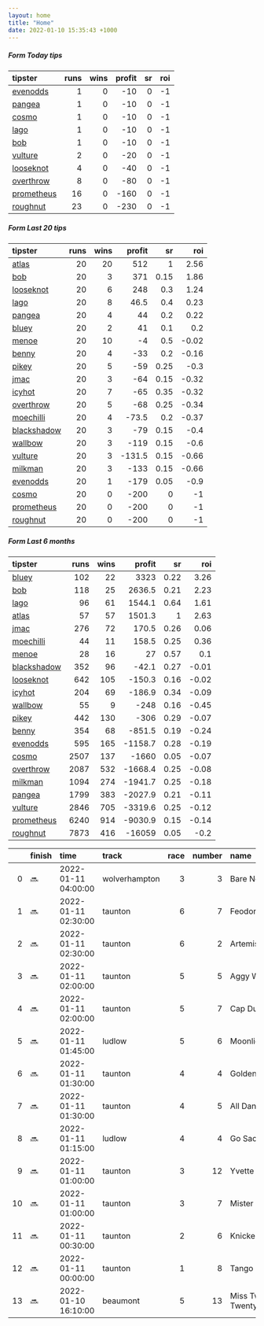 ```yaml
---   
layout: home  
title: "Home"   
date: 2022-01-10 15:35:43 +1000  
---   
```



##### Form Today tips   

| tipster                                                       |   runs |   wins |   profit |   sr |   roi |
|:--------------------------------------------------------------|-------:|-------:|---------:|-----:|------:|
| [evenodds](https://mrwayneo.github.io/tips/evenodds.html)     |      1 |      0 |      -10 |    0 |    -1 |
| [pangea](https://mrwayneo.github.io/tips/pangea.html)         |      1 |      0 |      -10 |    0 |    -1 |
| [cosmo](https://mrwayneo.github.io/tips/cosmo.html)           |      1 |      0 |      -10 |    0 |    -1 |
| [lago](https://mrwayneo.github.io/tips/lago.html)             |      1 |      0 |      -10 |    0 |    -1 |
| [bob](https://mrwayneo.github.io/tips/bob.html)               |      1 |      0 |      -10 |    0 |    -1 |
| [vulture](https://mrwayneo.github.io/tips/vulture.html)       |      2 |      0 |      -20 |    0 |    -1 |
| [looseknot](https://mrwayneo.github.io/tips/looseknot.html)   |      4 |      0 |      -40 |    0 |    -1 |
| [overthrow](https://mrwayneo.github.io/tips/overthrow.html)   |      8 |      0 |      -80 |    0 |    -1 |
| [prometheus](https://mrwayneo.github.io/tips/prometheus.html) |     16 |      0 |     -160 |    0 |    -1 |
| [roughnut](https://mrwayneo.github.io/tips/roughnut.html)     |     23 |      0 |     -230 |    0 |    -1 |

##### Form Last 20 tips   

| tipster                                                         |   runs |   wins |   profit |   sr |   roi |
|:----------------------------------------------------------------|-------:|-------:|---------:|-----:|------:|
| [atlas](https://mrwayneo.github.io/tips/atlas.html)             |     20 |     20 |    512   | 1    |  2.56 |
| [bob](https://mrwayneo.github.io/tips/bob.html)                 |     20 |      3 |    371   | 0.15 |  1.86 |
| [looseknot](https://mrwayneo.github.io/tips/looseknot.html)     |     20 |      6 |    248   | 0.3  |  1.24 |
| [lago](https://mrwayneo.github.io/tips/lago.html)               |     20 |      8 |     46.5 | 0.4  |  0.23 |
| [pangea](https://mrwayneo.github.io/tips/pangea.html)           |     20 |      4 |     44   | 0.2  |  0.22 |
| [bluey](https://mrwayneo.github.io/tips/bluey.html)             |     20 |      2 |     41   | 0.1  |  0.2  |
| [menoe](https://mrwayneo.github.io/tips/menoe.html)             |     20 |     10 |     -4   | 0.5  | -0.02 |
| [benny](https://mrwayneo.github.io/tips/benny.html)             |     20 |      4 |    -33   | 0.2  | -0.16 |
| [pikey](https://mrwayneo.github.io/tips/pikey.html)             |     20 |      5 |    -59   | 0.25 | -0.3  |
| [jmac](https://mrwayneo.github.io/tips/jmac.html)               |     20 |      3 |    -64   | 0.15 | -0.32 |
| [icyhot](https://mrwayneo.github.io/tips/icyhot.html)           |     20 |      7 |    -65   | 0.35 | -0.32 |
| [overthrow](https://mrwayneo.github.io/tips/overthrow.html)     |     20 |      5 |    -68   | 0.25 | -0.34 |
| [moechilli](https://mrwayneo.github.io/tips/moechilli.html)     |     20 |      4 |    -73.5 | 0.2  | -0.37 |
| [blackshadow](https://mrwayneo.github.io/tips/blackshadow.html) |     20 |      3 |    -79   | 0.15 | -0.4  |
| [wallbow](https://mrwayneo.github.io/tips/wallbow.html)         |     20 |      3 |   -119   | 0.15 | -0.6  |
| [vulture](https://mrwayneo.github.io/tips/vulture.html)         |     20 |      3 |   -131.5 | 0.15 | -0.66 |
| [milkman](https://mrwayneo.github.io/tips/milkman.html)         |     20 |      3 |   -133   | 0.15 | -0.66 |
| [evenodds](https://mrwayneo.github.io/tips/evenodds.html)       |     20 |      1 |   -179   | 0.05 | -0.9  |
| [cosmo](https://mrwayneo.github.io/tips/cosmo.html)             |     20 |      0 |   -200   | 0    | -1    |
| [prometheus](https://mrwayneo.github.io/tips/prometheus.html)   |     20 |      0 |   -200   | 0    | -1    |
| [roughnut](https://mrwayneo.github.io/tips/roughnut.html)       |     20 |      0 |   -200   | 0    | -1    |

##### Form Last 6 months   

| tipster                                                         |   runs |   wins |   profit |   sr |   roi |
|:----------------------------------------------------------------|-------:|-------:|---------:|-----:|------:|
| [bluey](https://mrwayneo.github.io/tips/bluey.html)             |    102 |     22 |   3323   | 0.22 |  3.26 |
| [bob](https://mrwayneo.github.io/tips/bob.html)                 |    118 |     25 |   2636.5 | 0.21 |  2.23 |
| [lago](https://mrwayneo.github.io/tips/lago.html)               |     96 |     61 |   1544.1 | 0.64 |  1.61 |
| [atlas](https://mrwayneo.github.io/tips/atlas.html)             |     57 |     57 |   1501.3 | 1    |  2.63 |
| [jmac](https://mrwayneo.github.io/tips/jmac.html)               |    276 |     72 |    170.5 | 0.26 |  0.06 |
| [moechilli](https://mrwayneo.github.io/tips/moechilli.html)     |     44 |     11 |    158.5 | 0.25 |  0.36 |
| [menoe](https://mrwayneo.github.io/tips/menoe.html)             |     28 |     16 |     27   | 0.57 |  0.1  |
| [blackshadow](https://mrwayneo.github.io/tips/blackshadow.html) |    352 |     96 |    -42.1 | 0.27 | -0.01 |
| [looseknot](https://mrwayneo.github.io/tips/looseknot.html)     |    642 |    105 |   -150.3 | 0.16 | -0.02 |
| [icyhot](https://mrwayneo.github.io/tips/icyhot.html)           |    204 |     69 |   -186.9 | 0.34 | -0.09 |
| [wallbow](https://mrwayneo.github.io/tips/wallbow.html)         |     55 |      9 |   -248   | 0.16 | -0.45 |
| [pikey](https://mrwayneo.github.io/tips/pikey.html)             |    442 |    130 |   -306   | 0.29 | -0.07 |
| [benny](https://mrwayneo.github.io/tips/benny.html)             |    354 |     68 |   -851.5 | 0.19 | -0.24 |
| [evenodds](https://mrwayneo.github.io/tips/evenodds.html)       |    595 |    165 |  -1158.7 | 0.28 | -0.19 |
| [cosmo](https://mrwayneo.github.io/tips/cosmo.html)             |   2507 |    137 |  -1660   | 0.05 | -0.07 |
| [overthrow](https://mrwayneo.github.io/tips/overthrow.html)     |   2087 |    532 |  -1668.4 | 0.25 | -0.08 |
| [milkman](https://mrwayneo.github.io/tips/milkman.html)         |   1094 |    274 |  -1941.7 | 0.25 | -0.18 |
| [pangea](https://mrwayneo.github.io/tips/pangea.html)           |   1799 |    383 |  -2027.9 | 0.21 | -0.11 |
| [vulture](https://mrwayneo.github.io/tips/vulture.html)         |   2846 |    705 |  -3319.6 | 0.25 | -0.12 |
| [prometheus](https://mrwayneo.github.io/tips/prometheus.html)   |   6240 |    914 |  -9030.9 | 0.15 | -0.14 |
| [roughnut](https://mrwayneo.github.io/tips/roughnut.html)       |   7873 |    416 | -16059   | 0.05 | -0.2  |

|    | finish   | time                | track         |   race |   number | name               |   odds | tipster       |
|---:|:---------|:--------------------|:--------------|-------:|---------:|:-------------------|-------:|:--------------|
|  0 | :soon:   | 2022-01-11 04:00:00 | wolverhampton |      3 |        3 | Bare Necessity     |    7.5 | looseknot     |
|  1 | :soon:   | 2022-01-11 02:30:00 | taunton       |      6 |        7 | Feodora            |    7.5 | looseknot     |
|  2 | :soon:   | 2022-01-11 02:30:00 | taunton       |      6 |        2 | Artemision         |    9.5 | looseknot     |
|  3 | :soon:   | 2022-01-11 02:00:00 | taunton       |      5 |        5 | Aggy With It       |    6   | overthrow     |
|  4 | :soon:   | 2022-01-11 02:00:00 | taunton       |      5 |        7 | Cap Du Mathan      |    7   | overthrow     |
|  5 | :soon:   | 2022-01-11 01:45:00 | ludlow        |      5 |        6 | Moonlight Flit     |    2.8 | overthrow     |
|  6 | :soon:   | 2022-01-11 01:30:00 | taunton       |      4 |        4 | Golden Boy Grey    |    4.2 | vulture       |
|  7 | :soon:   | 2022-01-11 01:30:00 | taunton       |      4 |        5 | All Dancer         |    3.7 | overthrow     |
|  8 | :soon:   | 2022-01-11 01:15:00 | ludlow        |      4 |        4 | Go Sacre Go        |    3.6 | overthrow     |
|  9 | :soon:   | 2022-01-11 01:00:00 | taunton       |      3 |       12 | Yvette Guilbert    |    6   | overthrow     |
| 10 | :soon:   | 2022-01-11 01:00:00 | taunton       |      3 |        7 | Mister Splash      |    8.5 | looseknot     |
| 11 | :soon:   | 2022-01-11 00:30:00 | taunton       |      2 |        6 | Knickerbockerglory |    2.1 | overthrow     |
| 12 | :soon:   | 2022-01-11 00:00:00 | taunton       |      1 |        8 | Tango Tara         |    5   | evenodds,lago |
| 13 | :soon:   | 2022-01-10 16:10:00 | beaumont      |      5 |       13 | Miss Twenty Twenty |    8   | pangea        |